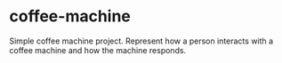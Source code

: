 # coffee-machine
Simple coffee machine project. Represent how a person interacts with a coffee machine and how the machine responds.
